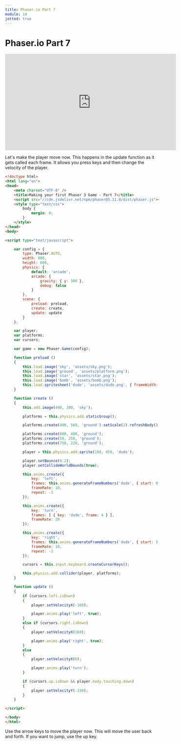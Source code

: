 ```yaml
---
title: Phaser.io Part 7
module: 14
jotted: true
---
```


# Phaser.io Part 7

<iframe width="560" height="315" src="https://www.youtube.com/embed/a5wiZ2knCTI" frameborder="0" allow="accelerometer; autoplay; encrypted-media; gyroscope; picture-in-picture" allowfullscreen></iframe>

Let's make the player move now.  This happens in the update function as it gets called each frame.  It allows you press keys and then change the velocity of the player.

```html
<!doctype html> 
<html lang="en"> 
<head> 
    <meta charset="UTF-8" />
    <title>Making your first Phaser 3 Game - Part 7</title>
    <script src="//cdn.jsdelivr.net/npm/phaser@3.11.0/dist/phaser.js"></script>
    <style type="text/css">
        body {
            margin: 0;
        }
    </style>
</head>
<body>

<script type="text/javascript">

    var config = {
        type: Phaser.AUTO,
        width: 800,
        height: 600,
        physics: {
            default: 'arcade',
            arcade: {
                gravity: { y: 300 },
                debug: false
            }
        },
        scene: {
            preload: preload,
            create: create,
            update: update
        }
    };

    var player;
    var platforms;
    var cursors;

    var game = new Phaser.Game(config);

    function preload ()
    {
        this.load.image('sky', 'assets/sky.png');
        this.load.image('ground', 'assets/platform.png');
        this.load.image('star', 'assets/star.png');
        this.load.image('bomb', 'assets/bomb.png');
        this.load.spritesheet('dude', 'assets/dude.png', { frameWidth: 32, frameHeight: 48 });
    }

    function create ()
    {
        this.add.image(400, 300, 'sky');

        platforms = this.physics.add.staticGroup();

        platforms.create(400, 568, 'ground').setScale(2).refreshBody();

        platforms.create(600, 400, 'ground');
        platforms.create(50, 250, 'ground');
        platforms.create(750, 220, 'ground');

        player = this.physics.add.sprite(100, 450, 'dude');

        player.setBounce(0.2);
        player.setCollideWorldBounds(true);

        this.anims.create({
            key: 'left',
            frames: this.anims.generateFrameNumbers('dude', { start: 0, end: 3 }),
            frameRate: 10,
            repeat: -1
        });

        this.anims.create({
            key: 'turn',
            frames: [ { key: 'dude', frame: 4 } ],
            frameRate: 20
        });

        this.anims.create({
            key: 'right',
            frames: this.anims.generateFrameNumbers('dude', { start: 5, end: 8 }),
            frameRate: 10,
            repeat: -1
        });

        cursors = this.input.keyboard.createCursorKeys();

        this.physics.add.collider(player, platforms);
    }

    function update ()
    {
        if (cursors.left.isDown)
        {
            player.setVelocityX(-160);

            player.anims.play('left', true);
        }
        else if (cursors.right.isDown)
        {
            player.setVelocityX(160);

            player.anims.play('right', true);
        }
        else
        {
            player.setVelocityX(0);

            player.anims.play('turn');
        }

        if (cursors.up.isDown && player.body.touching.down)
        {
            player.setVelocityY(-330);
        }
    }

</script>

</body>
</html>
```

Use the arrow keys to move the player now.  This will move the user back and forth.  If you want to jump, use the up key.